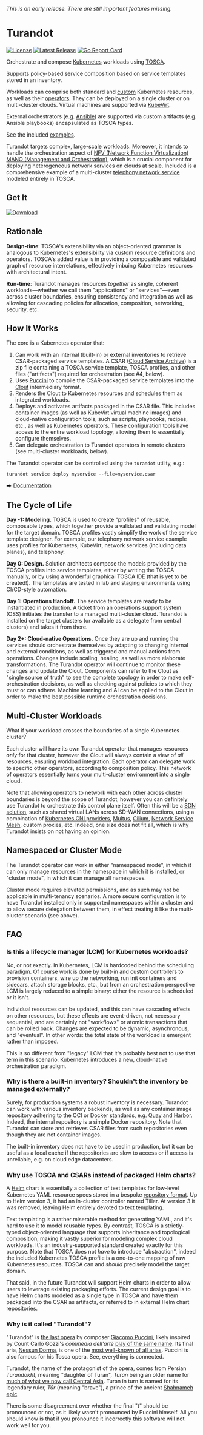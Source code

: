 *This is an early release. There are still important features missing.*

Turandot
========

[![License](https://img.shields.io/badge/License-Apache%202.0-blue.svg)](https://opensource.org/licenses/Apache-2.0)
[![Latest Release](https://img.shields.io/github/release/tliron/turandot.svg)](https://github.com/tliron/turandot/releases/latest)
[![Go Report Card](https://goreportcard.com/badge/github.com/tliron/turandot)](https://goreportcard.com/report/github.com/tliron/turandot)

Orchestrate and compose [Kubernetes](https://kubernetes.io/) workloads using
[TOSCA](https://www.oasis-open.org/committees/tosca/).

Supports policy-based service composition based on service templates stored in an inventory. 

Workloads can comprise both standard and
[custom](https://kubernetes.io/docs/concepts/extend-kubernetes/api-extension/custom-resources/)
Kubernetes resources, as well as their
[operators](https://kubernetes.io/docs/concepts/extend-kubernetes/operator/). They can be deployed
on a single cluster or on multi-cluster clouds. Virtual machines are supported via
[KubeVirt](https://kubevirt.io/).

External orchestrators (e.g. [Ansible](https://www.ansible.com/)) are supported via custom artifacts
(e.g. Ansible playbooks) encapsulated as TOSCA types.

See the included [examples](examples/).

Turandot targets complex, large-scale workloads. Moreover, it intends to handle the
orchestration aspect of
[NFV (Network Function Virtualization) MANO (Management and Orchestration)](https://en.wikipedia.org/wiki/Network_function_virtualization#Management_and_orchestration_%28MANO%29),
which is a crucial component for deploying heterogeneous network services on clouds at scale.
Included is a comprehensive example of a multi-cluster
[telephony network service](examples/telephony-network-service/) modeled entirely in TOSCA.

Get It
------

[![Download](assets/media/download.png "Download")](https://github.com/tliron/turandot/releases)


Rationale
---------

**Design-time**: TOSCA's extensibility via an object-oriented grammar is analogous to Kubernetes's
extensibility via custom resource definitions and operators. TOSCA's added value is in providing a
composable and validated graph of resource interrelations, effectively imbuing Kubernetes resources
with architectural intent.

**Run-time**: Turandot manages resources *together* as single, coherent workloads—whether we call
them "applications" or "services"—even across cluster boundaries, ensuring consistency and
integration as well as allowing for cascading policies for allocation, composition, networking,
security, etc.


How It Works
------------

The core is a Kubernetes operator that:

1. Can work with an internal (built-in) or external inventories to retrieve CSAR-packaged service
   templates. A CSAR
   ([Cloud Service Archive](https://docs.oasis-open.org/tosca/TOSCA-Simple-Profile-YAML/v1.3/os/TOSCA-Simple-Profile-YAML-v1.3-os.html#_Toc26969474)) is a zip file containing a TOSCA service template, TOSCA profiles,
   and other files ("artifacts") required for orchestration (see #4, below).
2. Uses [Puccini](https://puccini.cloud/) to compile the CSAR-packaged service templates into the
   [Clout](https://puccini.cloud/clout/) intermediary format.
3. Renders the Clout to Kubernetes resources and schedules them as integrated workloads.
4. Deploys and activates artifacts packaged in the CSAR file. This includes container images (as
   well as KubeVirt virtual machine images) and cloud-native configuration tools, such as scripts,
   playbooks, recipes, etc., as well as Kubernetes operators. These configuration tools have access
   to the entire workload topology, allowing them to essentially configure themselves.
5. Can delegate orchestration to Turandot operators in remote clusters (see multi-cluster workloads,
   below).

The Turandot operator can be controlled using the `turandot` utility, e.g.:

    turandot service deploy myservice --file=myservice.csar

⮕ [Documentation](turandot/)


The Cycle of Life
-----------------

**Day -1: Modeling.** TOSCA is used to create "profiles" of reusable, composable types, which
together provide a validated and validating model for the target domain. TOSCA profiles vastly
simplify the work of the service template designer. For example, our telephony network service
example uses profiles for Kubernetes, KubeVirt, network services (including data planes), and
telephony.

**Day 0: Design.** Solution architects compose the models provided by the TOSCA profiles into
service templates, either by writing the TOSCA manually, or by using a wonderful graphical TOSCA IDE
(that is yet to be created!). The templates are tested in lab and staging environments using
CI/CD-style automation.

**Day 1: Operations Handoff.** The service templates are ready to be instantiated in production.
A ticket from an operations support system (OSS) initiates the transfer to a managed multi-cluster
cloud. Turandot is installed on the target clusters (or available as a delegate from central
clusters) and takes it from there.

**Day 2+: Cloud-native Operations.** Once they are up and running the services should orchestrate
themselves by adapting to changing internal and external conditions, as well as triggered and manual
actions from operations. Changes include scaling, healing, as well as more elaborate
transformations. The Turandot operator will continue to monitor these changes and update the Clout.
Components can refer to the Clout as "single source of truth" to see the complete topology in order
to make self-orchestration decisions, as well as checking against policies to which they must or can
adhere. Machine learning and AI can be applied to the Clout in order to make the best possible
runtime orchestration decisions.


Multi-Cluster Workloads
-----------------------

What if your workload crosses the boundaries of a single Kubernetes cluster?

Each cluster will have its own Turandot operator that manages resources *only* for that cluster,
however the Clout will always contain a view of *all* resources, ensuring workload integration.
Each operator can delegate work to specific other operators, according to composition policy.
This network of operators essentially turns your multi-cluster environment into a single cloud.

Note that allowing operators to network with each other across cluster boundaries is beyond the
scope of Turandot, however you can definitely use Turandot to orchestrate this control plane itself.
Often this will be a [SDN solution](https://en.wikipedia.org/wiki/Software-defined_networking), such
as shared virtual LANs across SD-WAN connections, using a combination of
[Kubernetes CNI providers](https://kubernetes.io/docs/concepts/extend-kubernetes/compute-storage-net/network-plugins/),
[Multus](https://github.com/intel/multus-cni), [Cilium](https://cilium.io/),
[Network Service Mesh](https://networkservicemesh.io/), custom proxies, etc. Indeed, one size does
not fit all, which is why Turandot insists on not having an opinion.


Namespaced or Cluster Mode
--------------------------

The Turandot operator can work in either "namespaced mode", in which it can only manage resources in
the namespace in which it is installed, or "cluster mode", in which it can manage all namespaces.

Cluster mode requires elevated permissions, and as such may not be applicable in multi-tenancy
scenarios. A more secure configuration is to have Turandot installed only in supported namespaces
within a cluster and to allow secure delegation between them, in effect treating it like the
multi-cluster scenario (see above).


FAQ
---

### Is this a lifecycle manager (LCM) for Kubernetes workloads?

No, or not exactly. In Kubernetes, LCM is hardcoded behind the scheduling paradigm. Of course work
is done by built-in and custom controllers to provision containers, wire up the networking, run init
containers and sidecars, attach storage blocks, etc., but from an orchestration perspective LCM is
largely reduced to a simple binary: either the resource is scheduled or it isn't.

Individual resources can be updated, and this can have cascading effects on other resources, but
these effects are event-driven, not necessary sequential, and are certainly not "workflows" or
atomic transactions that can be rolled back. Changes are expected to be dynamic, asynchronous, and
"eventual". In other words: the total state of the workload is emergent rather than imposed.

This is so different from "legacy" LCM that it's probably best not to use that term in this
scenario. Kubernetes introduces a new, cloud-native orchestration paradigm.

### Why is there a built-in inventory? Shouldn't the inventory be managed externally?

Surely, for production systems a robust inventory is necessary. Turandot can work with various
inventory backends, as well as any container image repository adhering to the
[OCI](https://www.opencontainers.org/) or Docker standards, e.g.
[Quay](https://github.com/quay/quay) and [Harbor](https://goharbor.io/). Indeed, the internal
repository is a simple Docker repository. Note that Turandot can store and retrieves CSAR files from
such repositories even though they are not container images.

The built-in inventory does not have to be used in production, but it can be useful as a local cache
if the repositories are slow to access or if access is unreliable, e.g. on cloud edge datacenters.

### Why use TOSCA and CSARs instead of packaged Helm charts?

A [Helm](https://helm.sh/) chart is essentially a collection of text templates for low-level
Kubernetes YAML resource specs stored in a bespoke
[repository format](https://helm.sh/docs/topics/chart_repository/). Up to Helm version 3, it had an
in-cluster controller named Tiller. At version 3 it was removed, leaving Helm entirely devoted
to text templating. 

Text templating is a rather miserable method for generating YAML, and it's hard to use it to model
reusable types. By contrast, TOSCA is a strictly-typed object-oriented language that supports
inheritance and topological composition, making it vastly superior for modeling complex cloud
workloads. It's an industry-supported standard created exactly for this purpose. Note that TOSCA
does not *have* to introduce "abstraction", indeed the included Kubernetes TOSCA profile is a
one-to-one mapping of raw Kubernetes resources. TOSCA can and *should* precisely model the target
domain.

That said, in the future Turandot will support Helm charts in order to allow users to leverage
existing packaging efforts. The current design goal is to have Helm charts modeled as a single type
in TOSCA and have them packaged into the CSAR as artifacts, or referred to in external Helm chart
repositories.

### Why is it called "Turandot"?

"Turandot" is [the last opera](https://en.wikipedia.org/wiki/Turandot) by composer
[Giacomo Puccini](https://en.wikipedia.org/wiki/Giacomo_Puccini), likely inspired by Count Carlo
Gozzi's *commedia dell'arte*
[play of the same name](https://en.wikipedia.org/wiki/Turandot_(Gozzi)). Its final aria,
[Nessun Dorma](https://en.wikipedia.org/wiki/Nessun_dorma), is one of the
[most well-known of all arias](https://www.youtube.com/watch?v=cWc7vYjgnTs). Puccini is also famous
for his Tosca opera. See, everything is connected.

Turandot, the name of the protagonist of the opera, comes from Persian *Turandokht*, meaning
"daughter of Turan", *Turan* being an older name for
[much of what we now call Central Asia](https://en.wikipedia.org/wiki/Turan). Turan in turn is named
for its legendary ruler, *Tūr* (meaning "brave"), a prince of the ancient
[Shahnameh epic](https://en.wikipedia.org/wiki/Shahnameh).

There is some disagreement over whether the final "t" should be pronounced or not, as it likely
wasn't pronounced by Puccini himself. All you should know is that if you pronounce it incorrectly
this software will not work well for you.
